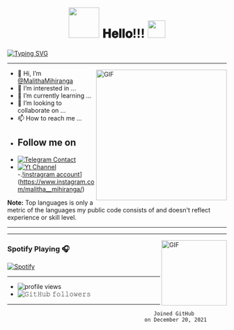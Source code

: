 <h1 align="center">
  <a target="_blank">
    <img src="https://github.com/Gishankrishka2/Gishankrishka2/blob/main/Gifs/ImpressiveJampackedKinglet-max-1mb.gif" width="70px" style="max-width:100%;">
  </a>
  𝐇𝐞𝐥𝐥𝐨!!!
  <a target="_blank">
    <img src="https://github.com/Gishankrishka2/Gishankrishka2/blob/main/Gifs/Hi.gif" width="40px" />
  </a>
</h1>


[![Typing SVG](https://readme-typing-svg.herokuapp.com?color=%23F70000&size=35&lines=Hi+I'm+Malitha+Mihiranga;Welcome+To+My+Profile+++++++)](https://git.io/typing-svg)

---

<img align="right" alt="GIF" height="300px" src="https://github.com/Gishankrishka2/Gishankrishka2/blob/main/Gifs/daftpunktocat-guy.gif" />

- 👋 Hi, I’m [@MalithaMihiranga](https://t.me/Malitha_Mihiranga)
- 👀 I’m interested in ...
- 🌱 I’m currently learning ...
- 💞️ I’m looking to collaborate on ...
- 📫 How to reach me ...
- ## Follow me on
- [![Telegram Contact](https://badges.aleen42.com/src/telegram.svg)](https://t.me/Malitha_Mihiranga)
- [![Yt Channel ](https://badges.aleen42.com/src/youtube.svg)](https://www.youtube.com/channel/UCAavCbubDjBDYyhLS-YnolA)
-.[!instragram account](https://badges.aleen42.com/src/instagram.svg)](https://www.instagram.com/malitha__mihiranga/)

<b>Note:</b> Top languages is only a metric of the languages my public code consists of and doesn't reflect experience or skill level.

</details>

---


  
</details>

---
<img align="right" alt="GIF" height="150px" src="https://github.com/Gishankrishka2/Gishankrishka2/blob/main/Gifs/5eeea355389655.59822ff824b72.gif" />

### Spotify Playing 🎧

[![Spotify](https://novatorem.bgstatic.vercel.app/api/spotify)](https://open.spotify.com/artist/7vk5e3vY1uw9plTHJAMwjN)

---
- <img alt = "profile views" src="https://komarev.com/ghpvc/?username=MalithaMihiranga1&style=flat&color=brightgreen"> 
- <img alt="𝙶𝚒𝚝𝙷𝚞𝚋 𝚏𝚘𝚕𝚕𝚘𝚠𝚎𝚛𝚜" src="https://img.shields.io/github/followers/MalithaMihiranga1?label=Followers&style=social"> 
---



                                                   Joined GitHub
                                                on December 20, 2021
   

<!---
Malitha MIhiranga/Malitha Mihiranga is a ✨ special ✨ repository because its `README.md` (this file) appears on your GitHub profile.
You can click the Preview link to take a look at your changes.
--->
